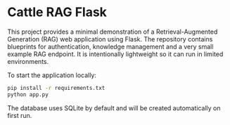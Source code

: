 # Cattle RAG Flask

This project provides a minimal demonstration of a Retrieval-Augmented Generation (RAG) web application using Flask.  The repository contains blueprints for authentication, knowledge management and a very small example RAG endpoint.  It is intentionally lightweight so it can run in limited environments.

To start the application locally:

```bash
pip install -r requirements.txt
python app.py
```

The database uses SQLite by default and will be created automatically on first run.

